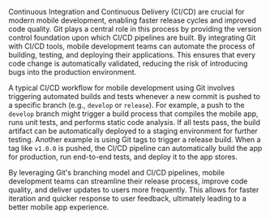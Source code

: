 Continuous Integration and Continuous Delivery (CI/CD) are crucial for modern mobile development, enabling faster release cycles and improved code quality. Git plays a central role in this process by providing the version control foundation upon which CI/CD pipelines are built. By integrating Git with CI/CD tools, mobile development teams can automate the process of building, testing, and deploying their applications. This ensures that every code change is automatically validated, reducing the risk of introducing bugs into the production environment.

A typical CI/CD workflow for mobile development using Git involves triggering automated builds and tests whenever a new commit is pushed to a specific branch (e.g., `develop` or `release`). For example, a push to the `develop` branch might trigger a build process that compiles the mobile app, runs unit tests, and performs static code analysis. If all tests pass, the build artifact can be automatically deployed to a staging environment for further testing. Another example is using Git tags to trigger a release build. When a tag like `v1.0.0` is pushed, the CI/CD pipeline can automatically build the app for production, run end-to-end tests, and deploy it to the app stores.

By leveraging Git's branching model and CI/CD pipelines, mobile development teams can streamline their release process, improve code quality, and deliver updates to users more frequently. This allows for faster iteration and quicker response to user feedback, ultimately leading to a better mobile app experience.